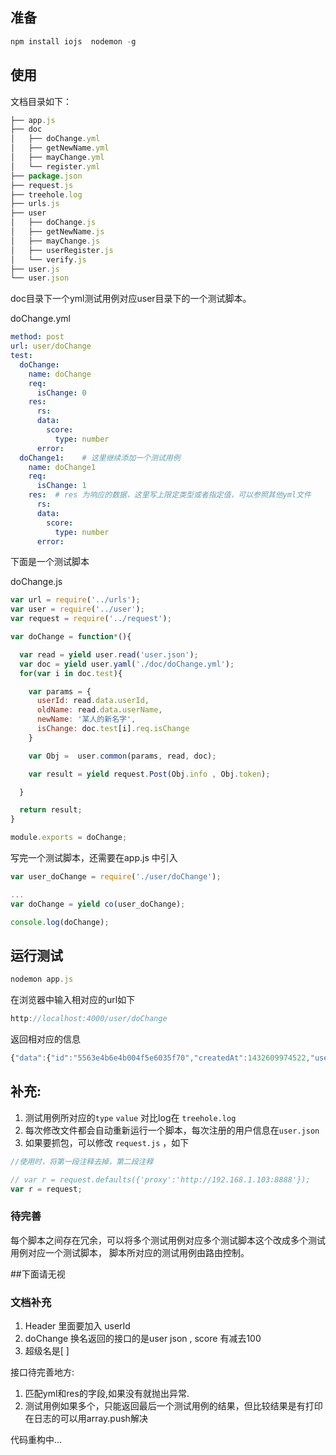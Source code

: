 ## 准备

```js
npm install iojs  nodemon -g
```

## 使用

文档目录如下：

```js
├── app.js
├── doc
│   ├── doChange.yml
│   ├── getNewName.yml
│   ├── mayChange.yml
│   └── register.yml
├── package.json
├── request.js
├── treehole.log
├── urls.js
├── user
│   ├── doChange.js
│   ├── getNewName.js
│   ├── mayChange.js
│   ├── userRegister.js
│   └── verify.js
├── user.js
└── user.json
```

doc目录下一个yml测试用例对应user目录下的一个测试脚本。


doChange.yml
```yml
method: post
url: user/doChange
test:
  doChange:
    name: doChange
    req:
      isChange: 0
    res:
      rs:
      data:
        score:
          type: number
      error:
  doChange1:    # 这里继续添加一个测试用例
    name: doChange1
    req:
      isChange: 1
    res:  # res 为响应的数据，这里写上限定类型或者指定值，可以参照其他yml文件
      rs:
      data:
        score:
          type: number
      error:

```

下面是一个测试脚本

doChange.js
```js
var url = require('../urls');
var user = require('../user');
var request = require('../request');

var doChange = function*(){

  var read = yield user.read('user.json');
  var doc = yield user.yaml('./doc/doChange.yml');
  for(var i in doc.test){

    var params = {
      userId: read.data.userId,
      oldName: read.data.userName,
      newName: '某人的新名字',
      isChange: doc.test[i].req.isChange
    }

    var Obj =  user.common(params, read, doc);

    var result = yield request.Post(Obj.info , Obj.token);

  }

  return result;
}

module.exports = doChange;
```

写完一个测试脚本，还需要在app.js 中引入

```js
var user_doChange = require('./user/doChange');

...
var doChange = yield co(user_doChange);

console.log(doChange);

```


## 运行测试

```js
nodemon app.js
```

在浏览器中输入相对应的url如下
```js
http://localhost:4000/user/doChange
```
返回相对应的信息
```js
{"data":{"id":"5563e4b6e4b004f5e6035f70","createdAt":1432609974522,"userName":"某人的新名字","deviceId":"1432609972461","clientId":null,"address":null,"verification":0,"schoolAlias":"","channelId":"weixin","accessToken":"D8F9A79626CBF855B23433C49F6B7772","validTime":1435288374522,"inScope":null,"switchs":{},"fisrtChanged":true,"versionCode":0,"names":{"subNames":["某人的新名字"],"mainName":null,"mayMainName":"新名字"},"school":"","score":0},"rc":"1"}
```

## 补充:

1. 测试用例所对应的`type` `value` 对比log在 `treehole.log`
2. 每次修改文件都会自动重新运行一个脚本，每次注册的用户信息在`user.json`
3. 如果要抓包，可以修改 `request.js` ，如下

```js
//使用时，将第一段注释去掉，第二段注释

// var r = request.defaults({'proxy':'http://192.168.1.103:8888'});
var r = request;
```

### 待完善

每个脚本之间存在冗余，可以将多个测试用例对应多个测试脚本这个改成多个测试用例对应一个测试脚本，
脚本所对应的测试用例由路由控制。



##下面请无视

### 文档补充
1. Header 里面要加入 userId
2. doChange 换名返回的接口的是user json , score 有减去100
3. 超级名是[ ]

接口待完善地方:

1. 匹配yml和res的字段,如果没有就抛出异常.
2. 测试用例如果多个，只能返回最后一个测试用例的结果，但比较结果是有打印在日志的可以用array.push解决

代码重构中...
